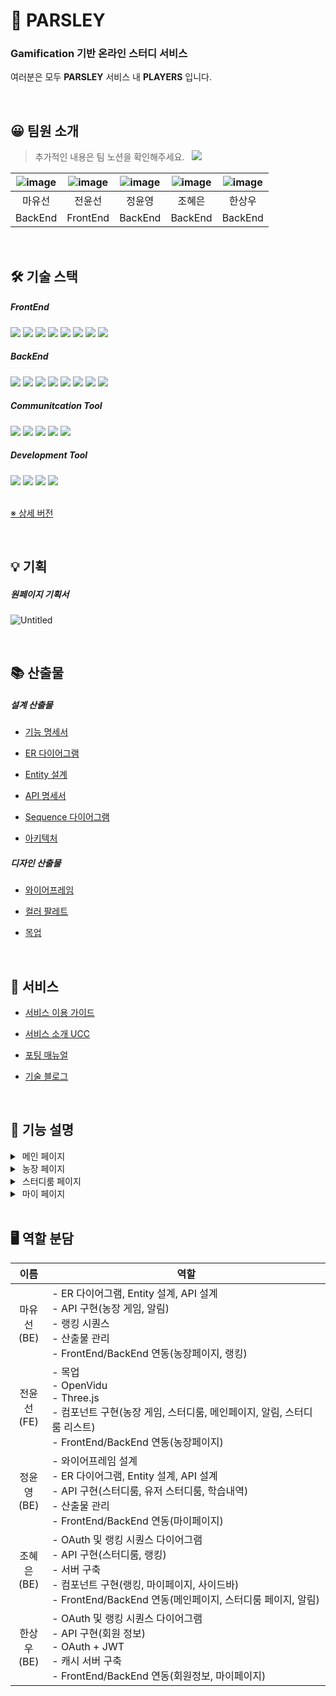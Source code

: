 # 🌿 PARSLEY

### Gamification 기반 온라인 스터디 서비스

여러분은 모두 **PARSLEY** 서비스 내 **PLAYERS** 입니다.

<br/>

## 😀 팀원 소개

> 추가적인 내용은 팀 노션을 확인해주세요. &nbsp;  <a href="https://a604-parsley.notion.site/PARSLEY-ddbf2ca01542404296b51103309eff9e"><img src="https://img.shields.io/badge/team_notion-628D54?style=for-the-badge&logo=notion&logoColor=white"></a>


|![image](https://lab.ssafy.com/s07-webmobile1-sub2/S07P12A604/uploads/0feb6879cc7eaa9cf9ae9b2b642de95a/image.png)|![image](https://lab.ssafy.com/s07-webmobile1-sub2/S07P12A604/uploads/f9f26f52ef993875f8de897a996bf20a/image.png)|![image](https://lab.ssafy.com/s07-webmobile1-sub2/S07P12A604/uploads/94ee0f65fa1c3cf5da672607d19a52c4/image.png)|![image](https://lab.ssafy.com/s07-webmobile1-sub2/S07P12A604/uploads/fe7fdcffda57f33fdeb57a745177c4c0/image.png)|![image](https://lab.ssafy.com/s07-webmobile1-sub2/S07P12A604/uploads/eca0fac44096ffc6447ee79aa7d0a07a/image.png)|
|:---:|:---:|:---:|:---:|:---:|
|마유선|전윤선|정윤영|조혜은|한상우|
|BackEnd|FrontEnd|BackEnd|BackEnd|BackEnd|

<br/>

## 🛠 기술 스택

##### FrontEnd
<img src="https://img.shields.io/badge/html5-E34F26?style=for-the-badge&logo=html5&logoColor=white">
<img src="https://img.shields.io/badge/css-1572B6?style=for-the-badge&logo=css3&logoColor=white">
<img src="https://img.shields.io/badge/javascript-F7DF1E?style=for-the-badge&logo=javascript&logoColor=black">
<img src="https://img.shields.io/badge/react-61DAFB?style=for-the-badge&logo=react&logoColor=black">
<img src="https://img.shields.io/badge/redux-764ABC?style=for-the-badge&logo=redux&logoColor=white">
<img src="https://img.shields.io/badge/node.js-339933?style=for-the-badge&logo=Node.js&logoColor=white">
<img src="https://img.shields.io/badge/three.js-000000?style=for-the-badge&logo=three.js&logoColor=white">
<img src="https://img.shields.io/badge/webrtc-333333?style=for-the-badge&logo=webrtc&logoColor=white">

<br/>

##### BackEnd
<img src="https://img.shields.io/badge/java-007396?style=for-the-badge&logo=java&logoColor=white">
<img src="https://img.shields.io/badge/mysql-4479A1?style=for-the-badge&logo=mysql&logoColor=white">
<img src="https://img.shields.io/badge/springboot-6DB33F?style=for-the-badge&logo=springboot&logoColor=white">
<img src="https://img.shields.io/badge/aws-FF9900?style=for-the-badge&logo=amazonaws&logoColor=white">
<img src="https://img.shields.io/badge/ec2-FF9900?style=for-the-badge&logo=amazonec2&logoColor=white">
<img src="https://img.shields.io/badge/s3-569A31?style=for-the-badge&logo=amazons3&logoColor=white">
<img src="https://img.shields.io/badge/redis-DC382D?style=for-the-badge&logo=redis&logoColor=white">
<img src="https://img.shields.io/badge/nginx-009639?style=for-the-badge&logo=nginx&logoColor=white">

<br/>

##### Communitcation Tool
<img src="https://img.shields.io/badge/gitlab-FC6D26?style=for-the-badge&logo=gitlab&logoColor=white">
<img src="https://img.shields.io/badge/jira-0052CC?style=for-the-badge&logo=jira&logoColor=white">
<img src="https://img.shields.io/badge/mattermost-0058CC?style=for-the-badge&logo=mattermost&logoColor=white">
<img src="https://img.shields.io/badge/notion-000000?style=for-the-badge&logo=notion&logoColor=white">
<img src="https://img.shields.io/badge/figma-F24E1E?style=for-the-badge&logo=figma&logoColor=white">

<br/>

##### Development Tool
<img src="https://img.shields.io/badge/vscode-007ACC?style=for-the-badge&logo=visualstudiocode&logoColor=white">
<img src="https://img.shields.io/badge/intellij-000000?style=for-the-badge&logo=intellijidea&logoColor=white">
<img src="https://img.shields.io/badge/mysql_workbench-4479A1?style=for-the-badge&logo=mysql&logoColor=white">
<img src="https://img.shields.io/badge/docker-2496ED?style=for-the-badge&logo=docker&logoColor=white">


<br/>
<br/>

[※ 상세 버전](https://a604-parsley.notion.site/3325d9a0886a459fb79e967c08a3d33c)

<br/>

## 💡 기획

##### 원페이지 기획서
![[Untitled](/uploads/b13adc9da368cf5444183ff997cf3cf3/image.png)](https://lab.ssafy.com/s07-webmobile1-sub2/S07P12A604/uploads/b13adc9da368cf5444183ff997cf3cf3/image.png)

<!-- ##### 기능 마인드맵
![Untitled](https://s3.us-west-2.amazonaws.com/secure.notion-static.com/82462a1b-ed23-45ac-8c07-8a9bfc8b2659/Untitled.png?X-Amz-Algorithm=AWS4-HMAC-SHA256&X-Amz-Content-Sha256=UNSIGNED-PAYLOAD&X-Amz-Credential=AKIAT73L2G45EIPT3X45%2F20220904%2Fus-west-2%2Fs3%2Faws4_request&X-Amz-Date=20220904T075043Z&X-Amz-Expires=86400&X-Amz-Signature=0fc8737142b2dfc4966ca0088100f36c20b97af275757247a08e4b32b1f89f7e&X-Amz-SignedHeaders=host&response-content-disposition=filename%20%3D%22Untitled.png%22&x-id=GetObject)
 -->
<br/>


## 📚 산출물

##### 설계 산출물

* [기능 명세서](https://a604-parsley.notion.site/c1d021a1eb0e4e1b815d84f3db48521d)

* [ER 다이어그램](https://a604-parsley.notion.site/ER-Diagram-ac1c1b88f7b44aa1a75591a35b422879)

* [Entity 설계](https://a604-parsley.notion.site/Entity-a56eb88b48a34b358529adf3cab73b1b)

* [API 명세서](https://a604-parsley.notion.site/API-0b2794a89678471eac820288255f8929)

* [Sequence 다이어그램](https://a604-parsley.notion.site/Sequence-Diagram-ce431b5725674fc49cd0928150390bc9)

* [아키텍처](https://a604-parsley.notion.site/60c50827fbd74758bae5b2ec53b5251b)

##### 디자인 산출물

* [와이어프레임](https://a604-parsley.notion.site/7c2ad150f99240f2a5782e1962cf0b8d)

* [컬러 팔레트](https://a604-parsley.notion.site/16927504342c436eafaca6391040e0ae)

* [목업](https://a604-parsley.notion.site/eccbc66413734cf99c264947e7ec7904)


<br/>

## 🌿 서비스

* [서비스 이용 가이드](https://a604-parsley.notion.site/41bc2ed396ed4509a9d586e1ee4f17c1)

* [서비스 소개 UCC](https://a604-parsley.notion.site/UCC-79df0b8fc3c04031b54d5bc7f0482694)

* [포팅 매뉴얼](https://a604-parsley.notion.site/812f688f107241cfbdb23477b7230e75?v=b360c39e96de47b299f263b29effe916)

* [기술 블로그](https://a604-parsley.notion.site/04e2d358448b4a56b07f777e8a675ed8)

<br/>

## 🌳 기능 설명

<details>
<summary>&nbsp;메인 페이지</summary>
<div markdown="1">

![image](/uploads/bff7475db6d9ed0cb30e45e1661e039d/image.png)

</div>
</details>

<details>
<summary>&nbsp;농장 페이지</summary>
<div markdown="1">

![image](/uploads/44e1a89aace476a1f14d25cf70f48aec/image.png)
> [농장 상세 정보](https://www.notion.so/a604-parsley/9175fa6fd77e47e8ad7a9c9007baced7)

</div>
</details>

<details>
<summary>&nbsp;스터디룸 페이지</summary>
<div markdown="1">

![image](/uploads/396be0190635fa89dcaa9c0ab314819a/image.png)

</div>
</details>

<details>
<summary>&nbsp;마이 페이지</summary>
<div markdown="1">

![image](/uploads/e3a08c95705919798980d045f97ccafa/image.png)

</div>
</details>

<br/>

## 🖥 역할 분담

|이름|역할|
|:---:|---|
|마유선 <br/> (BE)| - ER 다이어그램, Entity 설계, API 설계 <br/> - API 구현(농장 게임, 알림) <br/> - 랭킹 시퀀스 <br/> - 산출물 관리 <br/> - FrontEnd/BackEnd 연동(농장페이지, 랭킹)|
|전윤선 <br/> (FE)| - 목업 <br/> - OpenVidu <br/> - Three.js <br/> - 컴포넌트 구현(농장 게임, 스터디룸, 메인페이지, 알림, 스터디룸 리스트) <br/> - FrontEnd/BackEnd 연동(농장페이지)|
|정윤영 <br/> (BE)| - 와이어프레임 설계 <br/> - ER 다이어그램, Entity 설계, API 설계 <br/> - API 구현(스터디룸, 유저 스터디룸, 학습내역) <br/> - 산출물 관리 <br/> - FrontEnd/BackEnd 연동(마이페이지)|
|조혜은 <br/> (BE)| - OAuth 및 랭킹 시퀀스 다이어그램 <br/> - API 구현(스터디룸, 랭킹) <br/> - 서버 구축 <br/> - 컴포넌트 구현(랭킹, 마이페이지, 사이드바) <br/> - FrontEnd/BackEnd 연동(메인페이지, 스터디룸 페이지, 알림)|
|한상우 <br/> (BE)| - OAuth 및 랭킹 시퀀스 다이어그램 <br/> - API 구현(회원 정보) <br/> - OAuth + JWT <br/> - 캐시 서버 구축 <br/> - FrontEnd/BackEnd 연동(회원정보, 마이페이지)|

<br/>

